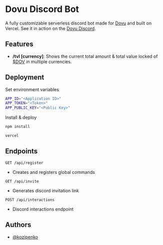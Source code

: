 
# Dovu Discord Bot

A fully customizable serverless discord bot made for [Dovu](https://dovu.earth) and built on Vercel.
See it in action on the [Dovu Discord](https://discord.gg/y2dbChAD6N).


## Features

- **/tvl [currency]**: Shows the current total amount & total value locked of [$DOV](https://coinmarketcap.com/currencies/dovu/) in multiple currencies. 


## Deployment

Set environment variables

```bash
APP_ID="<Application ID>"
APP_TOKEN="<Token>"
APP_PUBLIC_KEY="<Public Key>"
```

Install & deploy

```bash
npm install

vercel
```


## Endpoints

`GET /api/register`

* Creates and registers global commands

`GET /api/invite`

* Generates discord invitation link

`POST /api/interactions`

* Discord interactions endpoint


## Authors

- [@kozipenko](https://www.github.com/kozipenko)
